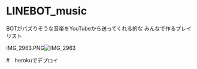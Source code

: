 # LINEBOT_music
BOTがバズりそうな音楽をYouTubeから送ってくれる的な
みんなで作るプレイリスト

IMG_2963.PNG![IMG_2963](https://user-images.githubusercontent.com/63449578/121123994-26014d80-c85f-11eb-8ddf-e8e271c17b48.PNG)


#　herokuでデプロイ
